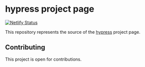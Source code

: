 # hypress project page
[![Netlify Status](https://api.netlify.com/api/v1/badges/a4a20817-c0fe-434f-8f09-5429e30ee8a0/deploy-status)](https://app.netlify.com/sites/hypress-io/deploys)

This repository represents the source of the [hypress] project page.

## Contributing
This project is open for contributions.

[hypress]: http://hypress.io

